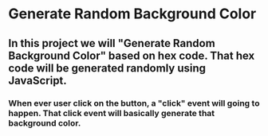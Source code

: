 # Generate Random Background Color

## In this project we will "Generate Random Background Color" based on hex code. That hex code will be generated randomly using JavaScript.

### When ever user click on the button, a "click" event will going to happen. That click event will basically generate that background color.